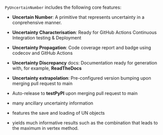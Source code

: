 `PyUncertainNumber` includes the following core features:

- **Uncertain Number**: A primitive that represents uncertainty in a conprehensive manner.
- **Uncertainty Characterisation**: Ready for GitHub Actions Continuous Integration testing & Deployment
- **Uncertainty Propagation**: Code coverage report and badge using codecov and GitHub Actions
- **Uncertainty Discrepancy** docs: Documentation ready for generation with, for
   example, **ReadTheDocs**
- **Uncertainty extrapolation**: Pre-configured version bumping upon merging pull request to main
- Auto-release to **testPyPI** upon merging pull request to main

- many ancillary uncertainty information
- features the save and loading of UN objects
- yields much informative results such as the combination that leads to the maximum in vertex method.
